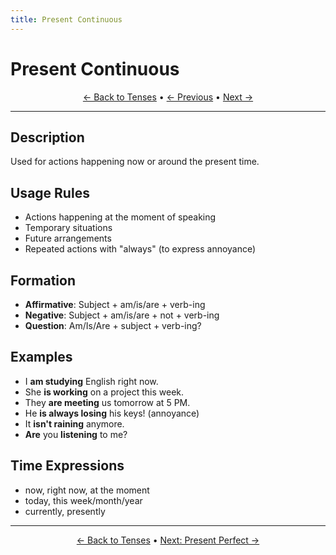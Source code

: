 ```yaml
---
title: Present Continuous
---
```


# Present Continuous



<div align="center" markdown="1">

[← Back to Tenses](./README.html) • [← Previous](01-present-simple.md) • [Next →](03-present-perfect.md)

</div>

---

## Description
Used for actions happening now or around the present time.

## Usage Rules
- Actions happening at the moment of speaking
- Temporary situations
- Future arrangements
- Repeated actions with "always" (to express annoyance)

## Formation
- **Affirmative**: Subject + am/is/are + verb-ing
- **Negative**: Subject + am/is/are + not + verb-ing
- **Question**: Am/Is/Are + subject + verb-ing?

## Examples
- I **am studying** English right now.
- She **is working** on a project this week.
- They **are meeting** us tomorrow at 5 PM.
- He **is always losing** his keys! (annoyance)
- It **isn't raining** anymore.
- **Are** you **listening** to me?

## Time Expressions
- now, right now, at the moment
- today, this week/month/year
- currently, presently

---

<div align="center" markdown="1">

[← Back to Tenses](./README.html) • [Next: Present Perfect →](03-present-perfect.md)

</div>
